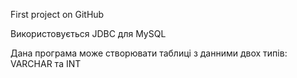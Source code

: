 First project on GitHub

Використовується JDBC для MySQL

Дана програма може створювати таблиці з данними двох типів: VARCHAR та INT

